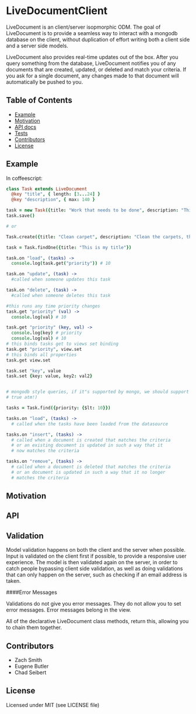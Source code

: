 LiveDocumentClient
==================

  LiveDocument is an client/server isopmorphic ODM.  The goal of LiveDocument
is to provide a seamless way to interact with a mongodb database on the client,
without duplication of effort writing both a client side and a server side
models. 

  LiveDocument also provides real-time updates out of the box.  After you query
something from the database, LiveDocument notifies you of any documents that
are created, updated, or deleted and match your criteria.  If you ask for a
single document, any changes made to that document will automatically be pushed
to you.


Table of Contents
-----------------
  * [Example](#example)
  * [Motivation](#motivation)
  * [API docs](#api)
  * [Tests](#tests)
  * [Contributors](#contributors)
  * [License](#license)


<a name = "example"></a>
Example
-------

  In coffeescript:

```coffeescript
class Task extends LiveDocument
  @key "title", { length: [3...24] }
  @key "description", { max: 140 }

task = new Task({title: "Work that needs to be done", description: "This is some important work", priority:10})
task.save()

# or 

Task.create({title: "Clean carpet", description: "Clean the carpets, they're gross", priority: 4})

task = Task.findOne({title: "This is my title"})

task.on "load", (tasks) ->
  console.log(task.get("priority")) # 10

task.on "update", (task) ->
  #called when someone updates this task

task.on "delete", (task) ->
  #called when someone deletes this task

#this runs any time priority changes
task.get "priority" (val) ->
  console.log(val) # 10

task.get "priority" (key, val) ->
  console.log(key) # priority
  console.log(val) # 10
# this binds tasks get to views set binding
task.get "priority", view.set
# this binds all properties
task.get view.set

task.set "key", value
task.set {key: value, key2: val2}


# mongodb style queries, if it"s supported by mongo, we should support it (not
# true atm!)

tasks = Task.find({priority: {$lt: 10}})

tasks.on "load", (tasks) ->
  # called when the tasks have been loaded from the datasource

tasks.on "insert", (tasks) ->
  # called when a document is created that matches the criteria
  # or an existing document is updated in such a way that it
  # now matches the criteria

tasks.on "remove", (tasks) ->
  # called when a document is deleted that matches the criteria
  # or an document is updated in such a way that it no longer
  # matches the criteria

```
 
<a name = "motivation"></a>
Motivation
----------

<a name = "api"></a>
API 
---

Validation
----------

  Model validation happens on both the client and the server when possible.
Input is validated on the client first if possible, to provide a responsive
user experience.  The model is then validated again on the server, in order to
catch people bypassing client side validation, as well as doing validations
that can only happen on the server, such as checking if an email address is
taken.

####Error Messages

  Validations do not give you error messages.  They do not allow you to set
error messages.  Error messages belong in the view.

  All of the declarative LiveDocument class methods, return this, allowing you
to chain them together.

<a name = "contributors"></a>
Contributors
------------

  * Zach Smith
  * Eugene Butler
  * Chad Seibert

<a name = "license"></a>
License
-------

  Licensed under MIT (see LICENSE file)
